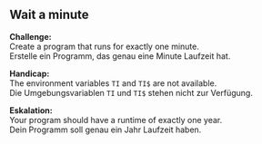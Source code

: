 ## Wait a minute

**Challenge:**  
Create a program that runs for exactly one minute.  
Erstelle ein Programm, das genau eine Minute Laufzeit hat.

**Handicap:**  
The environment variables `TI` and `TI$` are not available.  
Die Umgebungsvariablen `TI` und `TI$` stehen nicht zur Verfügung.

**Eskalation:**  
Your program should have a runtime of exactly one year.  
Dein Programm soll genau ein Jahr Laufzeit haben.

